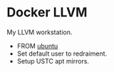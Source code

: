 Docker LLVM
====

My LLVM workstation.

* FROM [ubuntu](https://hub.docker.com/_/ubuntu)
* Set default user to redraiment.
* Setup USTC apt mirrors.
